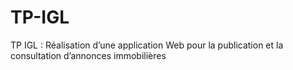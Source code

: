 # TP-IGL
TP IGL : Réalisation d’une application Web pour la publication et la  consultation d’annonces immobilières
